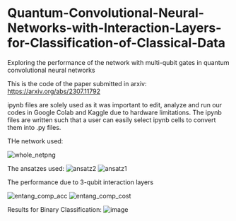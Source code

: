 # Quantum-Convolutional-Neural-Networks-with-Interaction-Layers-for-Classification-of-Classical-Data
Exploring the performance of the network with multi-qubit gates in quantum convolutional neural networks

This is the code of the paper submitted in arxiv: https://arxiv.org/abs/2307.11792

ipynb files are solely used as it was important to edit, analyze and run our codes in Google Colab and Kaggle due to hardware limitations.
The ipynb files are written such that a user can easily select ipynb cells to convert them into .py files.

THe network used:

![whole_netpng](https://github.com/chacconed/Quantum-Convolutional-Neural-Networks-with-Interaction-Layers-for-Classification-of-Classical-Data/assets/69166614/a8c2b911-4d59-4d8d-a5a3-5f1fcd3f4122)


The ansatzes used:
![ansatz2](https://github.com/chacconed/Quantum-Convolutional-Neural-Networks-with-Interaction-Layers-for-Classification-of-Classical-Data/assets/69166614/a9451ff8-ec15-4a18-86be-641a37b72242)
![ansatz1](https://github.com/chacconed/Quantum-Convolutional-Neural-Networks-with-Interaction-Layers-for-Classification-of-Classical-Data/assets/69166614/9ab5c912-69ac-4f39-b7c5-c6cfb3ed5e0b)

The performance due to 3-qubit interaction layers

![entang_comp_acc](https://github.com/chacconed/Quantum-Convolutional-Neural-Networks-with-Interaction-Layers-for-Classification-of-Classical-Data/assets/69166614/95e85777-9adc-4a5d-b7cf-b437e1e47bfc)
![entang_comp_cost](https://github.com/chacconed/Quantum-Convolutional-Neural-Networks-with-Interaction-Layers-for-Classification-of-Classical-Data/assets/69166614/6e35c8e4-4130-4f81-86b0-e64b705e65e4)

Results for Binary Classification:
![image](https://github.com/chacconed/Quantum-Convolutional-Neural-Networks-with-Interaction-Layers-for-Classification-of-Classical-Data/assets/69166614/753f5b2b-d463-4326-93dd-63dbd430f7be)


